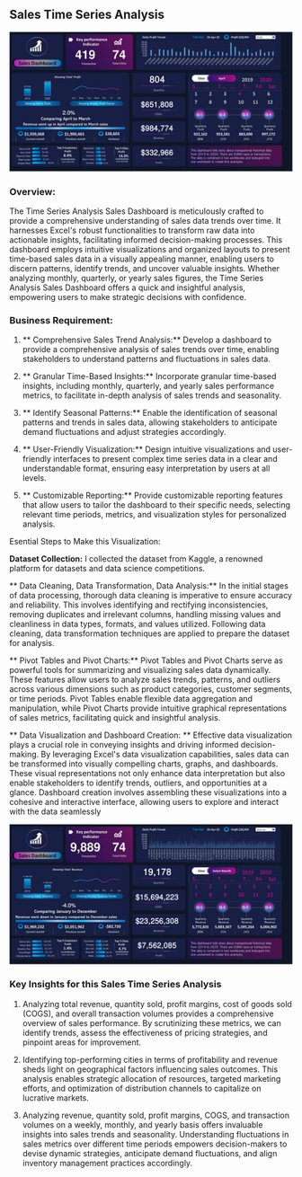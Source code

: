 ##  Sales Time Series Analysis
![Sales](https://github.com/Sadikctg/Project_8_Sales_Time_Series_Analysis_Dashboard_Excel/blob/main/images/Sales%20Analysis%20001-cropped.jpg)

### Overview: 
The Time Series Analysis Sales Dashboard is meticulously crafted to provide a comprehensive understanding of sales data trends over time. It harnesses Excel's robust functionalities to transform raw data into actionable insights, facilitating informed decision-making processes. This dashboard employs intuitive visualizations and organized layouts to present time-based sales data in a visually appealing manner, enabling users to discern patterns, identify trends, and uncover valuable insights. Whether analyzing monthly, quarterly, or yearly sales figures, the Time Series Analysis Sales Dashboard offers a quick and insightful analysis, empowering users to make strategic decisions with confidence.

### Business Requirement:

1. ** Comprehensive Sales Trend Analysis:** Develop a dashboard to provide a comprehensive analysis of sales trends over time, enabling stakeholders to understand patterns and fluctuations in sales data.

2. ** Granular Time-Based Insights:** Incorporate granular time-based insights, including monthly, quarterly, and yearly sales performance metrics, to facilitate in-depth analysis of sales trends and seasonality.

3. ** Identify Seasonal Patterns:** Enable the identification of seasonal patterns and trends in sales data, allowing stakeholders to anticipate demand fluctuations and adjust strategies accordingly.

4. ** User-Friendly Visualization:** Design intuitive visualizations and user-friendly interfaces to present complex time series data in a clear and understandable format, ensuring easy interpretation by users at all levels.

5. ** Customizable Reporting:** Provide customizable reporting features that allow users to tailor the dashboard to their specific needs, selecting relevant time periods, metrics, and visualization styles for personalized analysis.

Esential Steps to Make this Visualization:

**Dataset Collection:** I collected the dataset from Kaggle, a renowned platform for datasets and data science competitions.

** Data Cleaning, Data Transformation, Data Analysis:** In the initial stages of data processing, thorough data cleaning is imperative to ensure accuracy and reliability. This involves identifying and rectifying inconsistencies, removing duplicates and irrelevant columns, handling missing values and cleanliness in data types, formats, and values utilized. Following data cleaning, data transformation techniques are applied to prepare the dataset for analysis. 

** Pivot Tables and Pivot Charts:** Pivot Tables and Pivot Charts serve as powerful tools for summarizing and visualizing sales data dynamically. These features allow users to analyze sales trends, patterns, and outliers across various dimensions such as product categories, customer segments, or time periods. Pivot Tables enable flexible data aggregation and manipulation, while Pivot Charts provide intuitive graphical representations of sales metrics, facilitating quick and insightful analysis.

** Data Visualization and Dashboard Creation: ** Effective data visualization plays a crucial role in conveying insights and driving informed decision-making. By leveraging Excel's data visualization capabilities, sales data can be transformed into visually compelling charts, graphs, and dashboards. These visual representations not only enhance data interpretation but also enable stakeholders to identify trends, outliers, and opportunities at a glance. Dashboard creation involves assembling these visualizations into a cohesive and interactive interface, allowing users to explore and interact with the data seamlessly

![Sales](https://github.com/Sadikctg/Project_8_Sales_Time_Series_Analysis_Dashboard_Excel/blob/main/images/Sales%20Analysis%2001-cropped.jpg)

### Key Insights for this  Sales Time Series Analysis

1. Analyzing total revenue, quantity sold, profit margins, cost of goods sold (COGS), and overall transaction volumes provides a comprehensive overview of sales performance. By scrutinizing these metrics, we can identify trends, assess the effectiveness of pricing strategies, and pinpoint areas for improvement.

2. Identifying top-performing cities in terms of profitability and revenue sheds light on geographical factors influencing sales outcomes. This analysis enables strategic allocation of resources, targeted marketing efforts, and optimization of distribution channels to capitalize on lucrative markets.

3. Analyzing revenue, quantity sold, profit margins, COGS, and transaction volumes on a weekly, monthly, and yearly basis offers invaluable insights into sales trends and seasonality. Understanding fluctuations in sales metrics over different time periods empowers decision-makers to devise dynamic strategies, anticipate demand fluctuations, and align inventory management practices accordingly.

